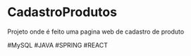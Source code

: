 # CadastroProdutos
Projeto onde é feito uma pagina web de cadastro de produto

#MySQL #JAVA #SPRING #REACT
